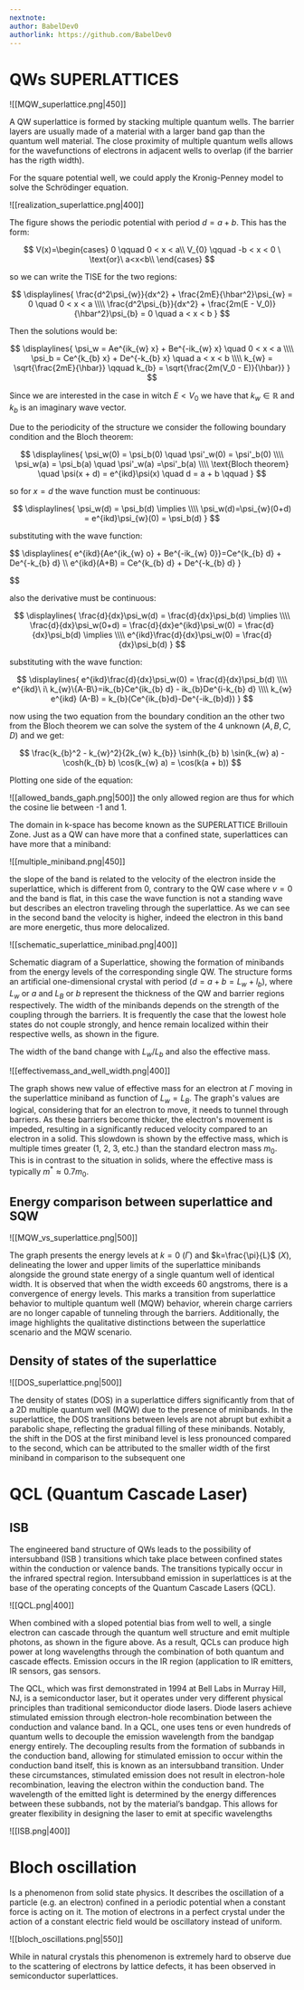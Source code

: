 ```yaml
---
nextnote: 
author: BabelDev0
authorlink: https://github.com/BabelDev0
---
```

# QWs SUPERLATTICES

![[MQW_superlattice.png|450]]

A QW superlattice is formed by stacking multiple quantum wells. The barrier layers are usually made of a material with a larger band gap than the quantum well material. The close proximity of multiple quantum wells allows for the wavefunctions of electrons in adjacent wells to overlap (if the barrier has the rigth width). 

For the square potential well, we could apply the Kronig-Penney model to solve the Schrödinger equation.

![[realization_superlattice.png|400]]

The figure shows the periodic potential with period $d = a + b$. 
This has the form:

$$
V(x)=\begin{cases}  
0 \qquad 0 < x < a\\
V_{0} \qquad -b < x < 0 \ \text{or}\ a<x<b\\
\end{cases}
$$

so we can write the TISE for the two regions:

$$
\displaylines{
\frac{d^2\psi_{w}}{dx^2} + \frac{2mE}{\hbar^2}\psi_{w} = 0 \quad 0 < x < a 
\\\\
\frac{d^2\psi_{b}}{dx^2} + \frac{2m(E - V_0)}{\hbar^2}\psi_{b} = 0 \quad a < x < b
} 
$$

Then the solutions would be:

$$
\displaylines{
\psi_w = Ae^{ik_{w} x} + Be^{-ik_{w} x} \quad 0 < x < a
\\\\
\psi_b = Ce^{k_{b} x} + De^{-k_{b} x} \quad a < x < b
\\\\
k_{w} = \sqrt{\frac{2mE}{\hbar}} \qquad k_{b} = \sqrt{\frac{2m(V_0 - E)}{\hbar}}
}
$$

Since we are interested in the case in witch $E<V_0$ we have that $k_{w} \in \mathbb{R}$ and $k_{b}$ is an imaginary wave vector.

Due to the periodicity of the structure we consider the following boundary condition and the Bloch theorem:

$$
\displaylines{
\psi_w(0) = \psi_b(0) \quad \psi'_w(0) = \psi'_b(0)
\\\\
\psi_w(a) = \psi_b(a) \quad \psi'_w(a) =\psi'_b(a)
\\\\
\text{Bloch theorem} \quad \psi(x + d) = e^{ikd}\psi(x) \quad d = a + b \qquad 
}
$$

so for $x = d$ the wave function must be continuous:

$$
\displaylines{
\psi_w(d) = \psi_b(d) \implies
\\\\
\psi_w(d)=\psi_{w}(0+d) = e^{ikd}\psi_{w}(0) = \psi_b(d)
}
$$

substituting with the wave function:

$$
\displaylines{
e^{ikd}\{Ae^{ik_{w} o} + Be^{-ik_{w} 0}\}=Ce^{k_{b} d} + De^{-k_{b} d}
\\\\
e^{ikd}(A+B) = Ce^{k_{b} d} + De^{-k_{b} d}
}

$$

also the derivative must be continuous:

$$
\displaylines{
\frac{d}{dx}\psi_w(d) = \frac{d}{dx}\psi_b(d) \implies
\\\\
\frac{d}{dx}\psi_w(0+d) = \frac{d}{dx}e^{ikd}\psi_w(0) = \frac{d}{dx}\psi_b(d) \implies
\\\\
e^{ikd}\frac{d}{dx}\psi_w(0) = \frac{d}{dx}\psi_b(d)
}
$$

substituting with the wave function:

$$
\displaylines{
e^{ikd}\frac{d}{dx}\psi_w(0) = \frac{d}{dx}\psi_b(d)
\\\\
e^{ikd}\ i\ k_{w}\{A-B\}=ik_{b}Ce^{ik_{b} d} - ik_{b}De^{i-k_{b} d}
\\\\
k_{w} e^{ikd} (A-B) = k_{b}(Ce^{ik_{b}d}-De^{-ik_{b}d})
}
$$

now using the two equation from the boundary condition an the other two from the Bloch theorem we can solve the system of the 4 unknown ($A,B,C,D$) and we get:

$$
\frac{k_{b}^2 - k_{w}^2}{2k_{w} k_{b}} \sinh(k_{b} b) \sin(k_{w} a) - \cosh(k_{b} b) \cos(k_{w} a) = \cos(k(a + b))
$$

Plotting one side of the equation:

![[allowed_bands_gaph.png|500]]
the only allowed region are thus for which the cosine lie between -1 and 1.

The domain in k-space has become known as the SUPERLATTICE Brillouin Zone. Just as a QW can have more that a confined state, superlattices can have more that a miniband:

![[multiple_miniband.png|450]]

the slope of the band is related to the velocity of the electron inside the superlattice, which is different from 0, contrary to the QW case where $v=0$ and the band is flat, in this case the wave function is not a standing wave but describes an electron traveling through the superlattice. As we can see in the second band the velocity is higher, indeed the electron in this band are more energetic, thus more delocalized.

![[schematic_superlattice_minibad.png|400]]

Schematic diagram of a Superlattice, showing the formation of minibands from the energy levels of the corresponding single QW. The structure forms an artificial one-dimensional crystal with period ($d=a + b=L_{w}+l_{b}$), where $L_w\  \text{or} \ a$ and $L_B\  \text{or} \ b$ represent the thickness of the QW and barrier regions respectively. The width of the minibands depends on the strength of the coupling through the barriers. It is frequently the case that the lowest hole states do not couple strongly, and hence remain localized within their respective wells, as shown in the figure.

The width of the band change with $L_w/L_b$ and also the effective mass.

![[effectivemass_and_well_width.png|400]]

The graph shows new value of effective mass for an electron at $\Gamma$ moving in the superlattice miniband as function of $L_w=L_{B}$. The graph's values are logical, considering that for an electron to move, it needs to tunnel through barriers. As these barriers become thicker, the electron's movement is impeded, resulting in a significantly reduced velocity compared to an electron in a solid. This slowdown is shown by the effective mass, which is multiple times greater (1, 2, 3, etc.) than the standard electron mass $m_0$. This is in contrast to the situation in solids, where the effective mass is typically $m^* \approx 0.7m_{0}$.

## Energy comparison between superlattice and SQW

![[MQW_vs_superlattice.png|500]]

  
The graph presents the energy levels at $k=0$ ($\Gamma$) and $k=\frac{\pi}{L}$​ ($X$), delineating the lower and upper limits of the superlattice minibands alongside the ground state energy of a single quantum well of identical width. It is observed that when the width exceeds $60$ angstroms, there is a convergence of energy levels. This marks a transition from superlattice behavior to multiple quantum well (MQW) behavior, wherein charge carriers are no longer capable of tunneling through the barriers. Additionally, the image highlights the qualitative distinctions between the superlattice scenario and the MQW scenario.

## Density of states of the superlattice

![[DOS_superlattice.png|500]]

The density of states (DOS) in a superlattice differs significantly from that of a 2D multiple quantum well (MQW) due to the presence of minibands. In the superlattice, the DOS transitions between levels are not abrupt but exhibit a parabolic shape, reflecting the gradual filling of these minibands. Notably, the shift in the DOS at the first miniband level is less pronounced compared to the second, which can be attributed to the smaller width of the first miniband in comparison to the subsequent one

# QCL (Quantum Cascade Laser)

## ISB 
The engineered band structure of QWs leads to the possibility of intersubband (ISB ) transitions which take place between confined states within the conduction or valence bands. The transitions typically occur in the infrared spectral region. Intersubband emission in superlattices is at the base of the operating concepts of the Quantum Cascade Lasers (QCL).

![[QCL.png|400]]

When combined with a sloped potential bias from well to well, a single electron can cascade through the quantum well structure and emit multiple photons, as shown in the figure above. As a result, QCLs can produce high power at long wavelengths through the combination of both quantum and cascade effects. Emission occurs in the IR region (application to IR emitters, IR sensors, gas sensors.

The QCL, which was first demonstrated in 1994 at Bell Labs in Murray Hill, NJ, is a semiconductor laser, but it operates under very different physical principles than traditional semiconductor diode lasers. Diode lasers achieve stimulated emission through electron-hole recombination between the conduction and valance band. In a QCL, one uses tens or even hundreds of quantum wells to decouple the emission wavelength from the bandgap energy entirely. The decoupling results from the formation of subbands in the conduction band, allowing for stimulated emission to occur within the conduction band itself, this is known as an intersubband transition. Under these circumstances, stimulated emission does not result in electron-hole recombination, leaving the electron within the conduction band. The wavelength of the emitted light is determined by the energy differences between these subbands, not by the material’s bandgap. This allows for greater flexibility in designing the laser to emit at specific wavelengths

![[ISB.png|400]]

# Bloch oscillation

Is a phenomenon from solid state physics. It describes the oscillation of a particle (e.g. an electron) confined in a periodic potential when a constant force is acting on it. The motion of electrons in a perfect crystal under the action of a constant electric field would be oscillatory instead of uniform.

![[bloch_oscillations.png|550]]

While in natural crystals this phenomenon is extremely hard to observe due to the scattering of electrons by lattice defects, it has been observed in semiconductor superlattices.
